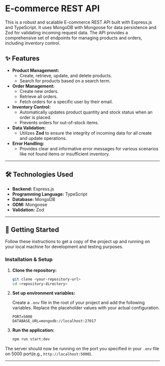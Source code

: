 # E-commerce REST API

This is a robust and scalable E-commerce REST API built with Express.js and TypeScript. It uses MongoDB with Mongoose for data persistence and Zod for validating incoming request data. The API provides a comprehensive set of endpoints for managing products and orders, including inventory control.

## ✨ Features

- **Product Management:**
  - Create, retrieve, update, and delete products.
  - Search for products based on a search term.
- **Order Management:**
  - Create new orders.
  - Retrieve all orders.
  - Fetch orders for a specific user by their email.
- **Inventory Control:**
  - Automatically updates product quantity and stock status when an order is placed.
  - Prevents orders for out-of-stock items.
- **Data Validation:**
  - Utilizes **Zod** to ensure the integrity of incoming data for all create and update operations.
- **Error Handling:**
  - Provides clear and informative error messages for various scenarios like not found items or insufficient inventory.

---

## 🛠️ Technologies Used

- **Backend:** Express.js
- **Programming Language:** TypeScript
- **Database:** MongoDB
- **ODM:** Mongoose
- **Validation:** Zod

---

## 🚀 Getting Started

Follow these instructions to get a copy of the project up and running on your local machine for development and testing purposes.

### **Installation & Setup**

1.  **Clone the repository:**

    ```bash
    git clone <your-repository-url>
    cd <repository-directory>
    ```

2.  **Set up environment variables:**

    Create a `.env` file in the root of your project and add the following variables. Replace the placeholder values with your actual configuration.

    ```
    PORT=5000
    DATABASE_URL=mongodb://localhost:27017
    ```

3.  **Run the application:**
    ```bash
    npm run start:dev
    ```

The server should now be running on the port you specified in your `.env` file on 5000 port(e.g., `http://localhost:5000`).

---

